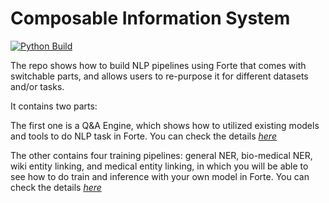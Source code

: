 # Composable Information System

[![Python Build](https://github.com/petuum/composing_information_system/actions/workflows/main.yml/badge.svg)](https://github.com/petuum/composing_information_system/actions/workflows/main.yml)

The repo shows how to build NLP pipelines using Forte that comes with switchable parts, 
and allows users to re-purpose it for different datasets and/or tasks.

It contains two parts:
 
The first one is a Q&amp;A Engine, which shows how to utilized existing models and tools to do NLP task in Forte.
You can check the details [_here_](QA.md)


The other contains four training pipelines: general NER, bio-medical NER,
wiki entity linking, and medical entity linking, in which you will be able to see how to do train and inference with your own model in Forte.
You can check the details [_here_](training.md)
